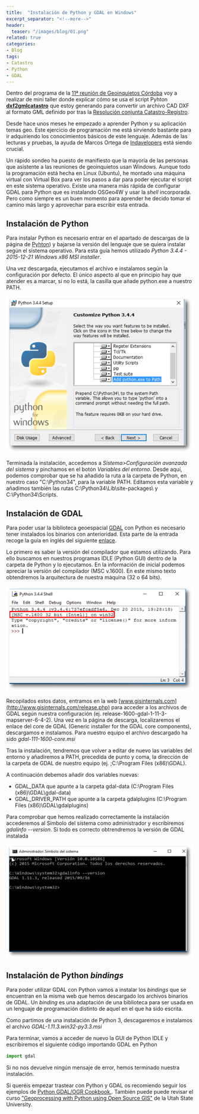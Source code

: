 ```yaml
---
title:  "Instalación de Python y GDAL en Windows"
excerpt_separator: "<!--more-->"
header:
  teaser: "/images/blog/01.png"
related: true
categories: 
- Blog
tags:
- Catastro
- Python
- GDAL
---
```


Dentro del programa de la [11ª reunión de Geoinquietos Córdoba](http://wiki.osgeo.org/wiki/Reuni%C3%B3n_11_Geoinquietos_C%C3%B3rdoba) voy a realizar de mini taller donde explicar cómo se usa el script Pyhton [**dxf2gmlcatastro**](https://github.com/sigdeletras/dxf2gmlcatastro) que estoy generando para convertir un archivo CAD DXF al formato GML definido por tras la [Resolución conjunta Catastro-Registro](http://www.catastro.minhap.es/documentos/formatos_intercambio/Formato%20GML%20parcela%20catastral.pdf).
<!--more-->
Desde hace unos meses he empezado a aprender Python y su aplicación temas geo. Este ejercicio de programación me está sirviendo bastante para ir adquiriendo los conocimientos básicos de este lenguaje. Además de las lecturas y pruebas, la ayuda de Marcos Ortega de [Indavelopers](http://www.indavelopers.com/) está siendo crucial.

Un rápido sondeo ha puesto de manifiesto que la mayoría de las personas que asistente a las reuniones de geoinquietos usan Windows. Aunque todo la programación está hecha en Linux (Ubuntu), he montado una máquina virtual con Virtual Box para ver los pasos a dar para poder ejecutar el script en este sistema operativo. Existe una manera más rápida de configurar GDAL para Python que es instalando OSGeo4W y usar la _shell_ incorporada. Pero como siempre es un buen momento para aprender he decido tomar el camino más largo y aprovechar para escribir esta entrada.

## Instalación de Python

Para instalar Python es necesario entrar en el apartado de descargas de la página de [Pyhton](https://www.python.org/downloads/windows/)) y bajarse la versión del lenguaje que se quiera instalar según el sistema operativo. Para esta guía hemos utilizado _Python 3.4.4 - 2015-12-21 Windows x86 MSI installer_.

Una vez descargada, ejecutamos el archivo e instalamos según la configuración por defecto. El único aspecto al que en principio hay que atender es a marcar, si no lo está, la casilla que añade python.exe a nuestro PATH.

![](/images/blog/01.png)

Terminada la instalación, accedemos a _Sistema>Configuración avanzada del sistema_ y pinchamos en el botón _Variables del entorno_. Desde aquí, podemos comprobar que se ha añadido la ruta a la carpeta de Python, en nuestro caso "C:\Python34", para la variable PATH. Editamos esta variable y añadimos también las rutas C:\Python34\Lib\site-packages\ y C:\Python34\Scripts.

## Instalación de GDAL

Para poder usar la biblioteca geoespacial [GDAL](https://es.wikipedia.org/wiki/GDAL) con Python es necesario tener instalados los binarios con anterioridad. Esta parte de la entrada recoge la guía en inglés del siguiente [enlace](http://sandbox.idre.ucla.edu/sandbox/tutorials/installing-gdal-for-windows).

Lo primero es saber la versión del compilador que estamos utilizando. Para ello buscamos en nuestros programas IDLE (Python GUI) dentro de la carpeta de Python y lo ejecutamos. En la información de inicial podemos apreciar la versión del compilador (MSC v.1600). En este mismo texto obtendremos la arquitectura de nuestra máquina (32 o 64 bits).

![](/images/blog/02_ilde.png)

Recopilados estos datos, entramos en la web [www.gisinternals.com](http://www.gisinternals.com/release.php) para acceder a los archivos de GDAL según nuestra configuración (ej. release-1600-gdal-1-11-3-mapserver-6-4-2). Una vez en la página de descarga, localizaremos el enlace del core de GDAL (Generic installer for the GDAL core components), descargamos e instalamos. Para nuestro equipo el archivo descargado ha sido _gdal-111-1600-core.msi_

Tras la instalación, tendremos que volver a editar de nuevo las variables del entorno y añadiremos a PATH, precedida de punto y coma, la dirección de la carpeta de GDAL de nuestro equipo (ej. ;C:\Program Files (x86)\GDAL).

A continuación debemos añadir dos variables nuevas:

*   GDAL_DATA que apunte a la carpeta gdal-data (C:\Program Files (x86)\GDAL\gdal-data)
*   GDAL_DRIVER_PATH que apunte a la carpeta gdalplugins (C:\Program Files (x86)\GDAL\gdalplugins)

Para comprobar que hemos realizado correctamente la instalación accederemos al Símbolo del sistema como administrador y escribiremos _gdalinfo --version_. Si todo es correcto obtrendremos la versión de GDAL instalada

![](/images/blog/03_gdalinfo.png)

## Instalación de Python _bindings_

Para poder utilizar GDAL con Python vamos a instalar los _bindings_ que se encuentran en la misma web que hemos descargado los archivos binarios de GDAL. Un _binding_ es una adaptación de una biblioteca para ser usada en un lenguaje de programación distinto de aquel en el que ha sido escrita.

Como partimos de una instalación de Python 3, descagaremos e instalamos el archivo _GDAL-1.11.3.win32-py3.3.msi_

Para terminar, vamos a acceder de nuevo la GUI de Python IDLE y escribiremos el siguiente código importando GDAL en Python

```python
import gdal

```

Si no nos devuelve ningún mensaje de error, hemos terminado nuestra instalación.

Si queréis empezar trastear con Python y GDAL os recomiendo seguir los ejemplos de [Python GDAL/OGR Cookbook.](https://pcjericks.github.io/py-gdalogr-cookbook/index.html). También puede puede revisar el curso ["Geoprocessing with Python using Open Source GIS"](http://www.gis.usu.edu/%7Echrisg/python) de la Utah State University.
        
